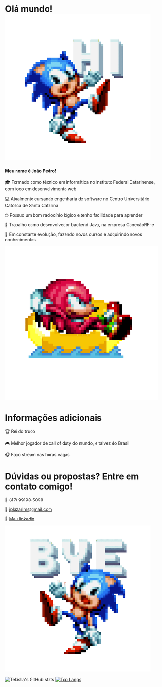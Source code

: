 
# Olá mundo! ![sonic hi](https://github.com/Tekislla/Tekislla/blob/main/sonic%20hi.gif)

#### Meu nome é João Pedro!

🎓 Formado como técnico em informática no Instituto Federal Catarinense, com foco em desenvolvimento web

💻 Atualmente cursando engenharia de software no Centro Universitário Católica de Santa Catarina

🤓 Possuo um bom raciocínio lógico e tenho facilidade para aprender

💼 Trabalho como desenvolvedor backend Java, na empresa ConexãoNF-e

📒 Em constante evolução, fazendo novos cursos e adquirindo novos conhecimentos




![sonic chill](https://github.com/Tekislla/Tekislla/blob/main/sonic%20chill.gif)
# Informações adicionais 
🏆 Rei do truco

🎮 Melhor jogador de call of duty do mundo, e talvez do Brasil

🎧 Faço stream nas horas vagas






# Dúvidas ou propostas? Entre em contato comigo!
📲 (47) 99198-5098

📩 jplazarim@gmail.com

👥 <a href="https://www.linkedin.com/in/joão-pedro-lazarim-de-souza-819a4320a/">Meu linkedin</a>

![sonic bye](https://github.com/Tekislla/Tekislla/blob/main/sonic%20bye.gif)

![Tekislla's GitHub stats](https://github-readme-stats.vercel.app/api?username=tekislla&show_icons=true&theme=tokyonight) [![Top Langs](https://github-readme-stats.vercel.app/api/top-langs/?username=tekislla&layout=compact&theme=tokyonight)](https://github.com/anuraghazra/github-readme-stats)


